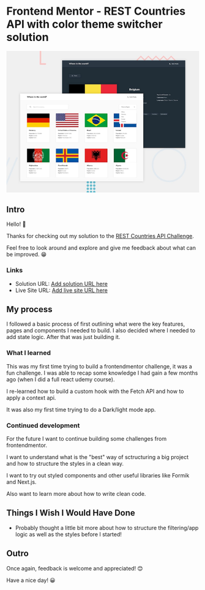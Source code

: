 # Frontend Mentor - REST Countries API with color theme switcher solution

![Design preview for the REST Countries API with color theme switcher coding challenge](./public/desktop-preview.jpg)

## Intro

Hello! 👋

Thanks for checking out my solution to the [REST Countries API Challenge](https://www.frontendmentor.io/challenges/rest-countries-api-with-color-theme-switcher-5cacc469fec04111f7b848ca).

Feel free to look around and explore and give me feedback about what can be improved. 😁

### Links

- Solution URL: [Add solution URL here](https://your-solution-url.com)
- Live Site URL: [Add live site URL here](https://your-live-site-url.com)

## My process

I followed a basic process of first outlining what were the key features, pages and components I needed to build. I also decided where I needed to add state logic. After that was just building it.

### What I learned

This was my first time trying to build a frontendmentor challenge, it was a fun challenge. I was able to recap some knowledge I had gain a few months ago (when I did a full react udemy course).

I re-learned how to build a custom hook with the Fetch API and how to apply a context api.

It was also my first time trying to do a Dark/light mode app.

### Continued development

For the future I want to continue building some challenges from frontendmentor.

I want to understand what is the "best" way of sctructuring a big project and how to structure the styles in a clean way.

I want to try out styled components and other useful libraries like Formik and Next.js.

Also want to learn more about how to write clean code.

## Things I Wish I Would Have Done

- Probably thought a little bit more about how to structure the filtering/app logic as well as the styles before I started!

## Outro

Once again, feedback is welcome and appreciated! 😊

Have a nice day! 😀
